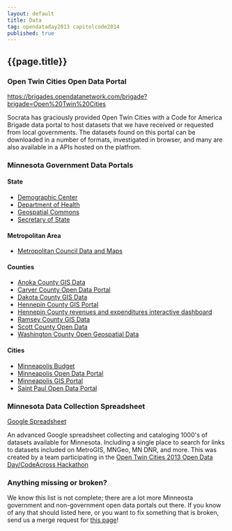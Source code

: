 ```yaml
---
layout: default
title: Data
tag: opendataday2013 capitolcode2014
published: true
---
```


## {{page.title}}

### Open Twin Cities Open Data Portal

<https://brigades.opendatanetwork.com/brigade?brigade=Open%20Twin%20Cities>

Socrata has graciously provided Open Twin Cities with a Code for America Brigade 
data portal to host datasets that we have received or requested from local 
governments. The datasets found on this portal can be downloaded in a number of
formats, investigated in browser, and many are also available in a APIs hosted 
on the platfrom.

### Minnesota Government Data Portals

#### State

- [Demographic Center](http://mn.gov/admin/demography/)
- [Department of Health](https://apps.health.state.mn.us/mndata/)
- [Geospatial Commons](https://gisdata.mn.gov/)
- [Secretary of State](http://www.sos.state.mn.us/election-administration-campaigns/data-maps/) 

#### Metropolitan Area

- [Metropolitan Council Data and Maps](http://www.metrocouncil.org/Data-and-Maps.aspx)

#### Counties

- [Anoka County GIS Data](https://www.anokacounty.us/1990/Data-Downloads)
- [Carver County Open Data Portal](http://data.carver.opendata.arcgis.com/)
- [Dakota County GIS Data](https://gisdata.mn.gov/organization/us-mn-co-dakota)
- [Hennepin County GIS Portal](http://www.hennepin.us/your-government/open-government/gis-open-data)
- [Hennepin County revenues and expenditures interactive dashboard](http://www.hennepin.us/your-government/budget-finance/revexpdashboard)
- [Ramsey County GIS Data](http://openramsey.ramseygis.opendata.arcgis.com/)
- [Scott County Open Data](http://opendata.gis.co.scott.mn.us/)
- [Washington County Open Geospatial Data](http://data.wcmn.opendata.arcgis.com/)

#### Cities

- [Minneapolis Budget](https://minneapolismn.opengov.com/transparency#/1280/accountType=expenses&breakdown=19bfbfee-627b-4043-a204-b1642af6294a&currentYearAmount=cumulative&currentYearPeriod=years&graph=stacked&legendSort=alpha&proration=true&saved_view=null&selection=64F42047A05C8CE0FE4A49C59C07052A&fiscal_start=earliest&fiscal_end=latest)
- [Minneapolis Open Data Portal](http://opendata.minneapolismn.gov/)
- [Minneapolis GIS Portal](http://cityoflakes.maps.arcgis.com/home/index.html)
- [Saint Paul Open Data Portal](https://information.stpaul.gov/)

### Minnesota Data Collection Spreadsheet

[Google Spreadsheet](https://docs.google.com/spreadsheet/ccc?key=0AtkFCdxQ11AOdGpWWnpuVzdaNG1SVG40MXlyZ0hSVEE#gid=13)

An advanced Google spreadsheet collecting and cataloging 1000's of datasets
available for Minnesota. Including a single place to search for links to
datasets included on MetroGIS, MNGeo, MN DNR, and more. This was created by a
team participating in the 
[Open Twin Cities 2013 Open Data Day/CodeAcross Hackathon](/events/2013/02/23/open-data-day-hackathon/)

### Anything missing or broken?

We know this list is not complete; there are a lot more Minneosta government
and non-government open data portals out there. If you know of any that should
listed here, or you want to fix something that is broken, send us a merge
request for [this page](https://github.com/OpenTwinCities/opentwincities.github.com/blob/master/data/index.md)!
